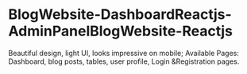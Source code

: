 # BlogWebsite-DashboardReactjs-AdminPanelBlogWebsite-Reactjs
Beautiful design, light UI, looks impressive on mobile; Available Pages: Dashboard, blog posts, tables, user profile, Login &amp;Registration pages.
